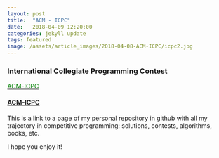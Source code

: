 ```yaml
---
layout: post
title:  "ACM - ICPC"
date:   2018-04-09 12:20:00
categories: jekyll update
tags: featured
image: /assets/article_images/2018-04-08-ACM-ICPC/icpc2.jpg
---
```

### International Collegiate Programming Contest
<a href="http://francoramirez.me/ACM-ICPC/"><font color="green">ACM-ICPC</font></a>


#### [ACM-ICPC](http://francoramirez.me/ACM-ICPC/)
This is a link to a page of my personal repository in github with all my trajectory in competitive programming: solutions, contests, algorithms, books, etc.  

I hope you enjoy it!
